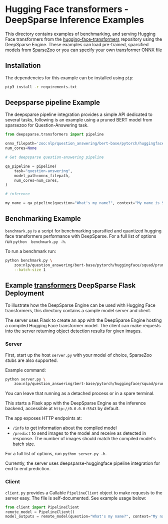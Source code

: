 <!--
Copyright (c) 2021 - present / Neuralmagic, Inc. All Rights Reserved.

Licensed under the Apache License, Version 2.0 (the "License");
you may not use this file except in compliance with the License.
You may obtain a copy of the License at

   http://www.apache.org/licenses/LICENSE-2.0

Unless required by applicable law or agreed to in writing,
software distributed under the License is distributed on an "AS IS" BASIS,
WITHOUT WARRANTIES OR CONDITIONS OF ANY KIND, either express or implied.
See the License for the specific language governing permissions and
limitations under the License.
-->

# Hugging Face transformers - DeepSparse Inference Examples
This directory contains examples of benchmarking, and serving Hugging Face transformers from the [hugging-face-transformers](https://github.com/huggingface/transformers)
repository using the DeepSparse Engine. These examples can load pre-trained,
sparsified models from [SparseZoo](https://github.com/neuralmagic/sparsezoo) 
or you can specify your own transformer ONNX file

## Installation
The dependencies for this example can be installed using `pip`:
```bash
pip3 install -r requirements.txt
```
## Deepsparse pipeline Example

The deepsparse pipeline integration provides a simple API dedicated to several 
tasks, 
following is an example using a pruned BERT model from sparsezoo for 
Question-Answering task. 

```python
from deepsparse.transformers import pipeline

onnx_filepath='zoo:nlp/question_answering/bert-base/pytorch/huggingface/squad/pruned-moderate'
num_cores=None

# Get deepsparse question-answering pipeline

qa_pipeline = pipeline(
    task="question-answering",
    model_path=onnx_filepath,
    num_cores=num_cores,
)

# inference

my_name = qa_pipeline(question="What's my name?", context="My name is Snorlax")
```

## Benchmarking Example
`benchmark.py` is a script for benchmarking sparsified and quantized 
hugging face transformers
performance with DeepSparse.  For a full list of options run `python 
benchmark.py -h`.

To run a benchmark run:
```bash
python benchmark.py \
    zoo:nlp/question_answering/bert-base/pytorch/huggingface/squad/pruned-moderate \
    --batch-size 1
```



## Example [transformers](https://github.com/huggingface/transformers) DeepSparse Flask Deployment

To illustrate how the DeepSparse Engine can be used with Hugging Face 
transformers, this directory contains a sample model server and client. 

The server uses Flask to create an app with the DeepSparse Engine hosting a
compiled Hugging Face transformer model.
The client can make requests into the server returning object detection results for given images.

### Server

First, start up the host `server.py` with your model of choice, SparseZoo stubs are
also supported.

Example command:
```bash
python server.py \
    zoo:nlp/question_answering/bert-base/pytorch/huggingface/squad/pruned-moderate
```

You can leave that running as a detached process or in a spare terminal.

This starts a Flask app with the DeepSparse Engine as the inference backend, accessible at `http://0.0.0.0:5543` by default.

The app exposes HTTP endpoints at:
- `/info` to get information about the compiled model
- `/predict` to send images to the model and receive as detected in response.
    The number of images should match the compiled model's batch size.

For a full list of options, run `python server.py -h`.

Currently, the server uses deepsparse-huggingface pipeline integration 
for end to end prediction.  

### Client

`client.py` provides a Callable `PipelineClient` object to make requests to the 
server easy.
The file is self-documented.  See example usage below:

```python
from client import PipelineClient
remote_model = PipelineClient()
model_outputs = remote_model(question="What's my name?", context="My name is Snorlax")
```
